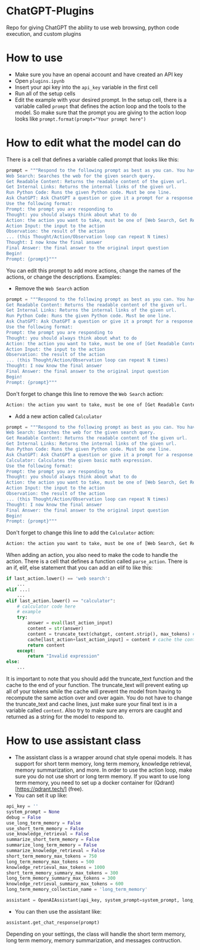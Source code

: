 # ChatGPT-Plugins
Repo for giving ChatGPT the ability to use web browsing, python code execution, and custom plugins

# How to use
- Make sure you have an openai account and have created an API key
- Open `plugins.ipynb`
- Insert your api key into the `api_key` variable in the first cell
- Run all of the setup cells
- Edit the example with your desired prompt. In the setup cell, there is a variable called `prompt` that defines the action loop and the tools to the model. So make sure that the prompt you are giving to the action loop looks like `prompt.format(prompt="Your prompt here")`

# How to edit what the model can do
There is a cell that defines a variable called prompt that looks like this:
```python
prompt = """Respond to the following prompt as best as you can. You have access to the following tools:
Web Search: Searches the web for the given search query.
Get Readable Content: Returns the readable content of the given url.
Get Internal Links: Returns the internal links of the given url.
Run Python Code: Runs the given Python code. Must be one line.
Ask ChatGPT: Ask ChatGPT a question or give it a prompt for a response.
Use the following format:
Prompt: the prompt you are responding to
Thought: you should always think about what to do
Action: the action you want to take, must be one of [Web Search, Get Readable Content, Get Internal Links, Run Python Code, Ask ChatGPT]
Action Input: the input to the action
Observation: the result of the action
... (this Thought/Action/Observation loop can repeat N times)
Thought: I now know the final answer
Final Answer: the final answer to the original input question
Begin!
Prompt: {prompt}"""
```
You can edit this prompt to add more actions, change the names of the actions, or change the descriptions.
Examples:
- Remove the `Web Search` action
```python
prompt = """Respond to the following prompt as best as you can. You have access to the following tools:
Get Readable Content: Returns the readable content of the given url.
Get Internal Links: Returns the internal links of the given url.
Run Python Code: Runs the given Python code. Must be one line.
Ask ChatGPT: Ask ChatGPT a question or give it a prompt for a response.
Use the following format:
Prompt: the prompt you are responding to
Thought: you should always think about what to do
Action: the action you want to take, must be one of [Get Readable Content, Get Internal Links, Run Python Code, Ask ChatGPT]
Action Input: the input to the action
Observation: the result of the action
... (this Thought/Action/Observation loop can repeat N times)
Thought: I now know the final answer
Final Answer: the final answer to the original input question
Begin!
Prompt: {prompt}"""
```
Don't forget to change this line to remove the `Web Search` action:
```python
Action: the action you want to take, must be one of [Get Readable Content, Get Internal Links, Run Python Code, Ask ChatGPT]
```
- Add a new action called `Calculator`
```python
prompt = """Respond to the following prompt as best as you can. You have access to the following tools:
Web Search: Searches the web for the given search query.
Get Readable Content: Returns the readable content of the given url.
Get Internal Links: Returns the internal links of the given url.
Run Python Code: Runs the given Python code. Must be one line.
Ask ChatGPT: Ask ChatGPT a question or give it a prompt for a response.
Calculator: Calculates the given basic math expression.
Use the following format:
Prompt: the prompt you are responding to
Thought: you should always think about what to do
Action: the action you want to take, must be one of [Web Search, Get Readable Content, Get Internal Links, Run Python Code, Ask ChatGPT, Calculator]
Action Input: the input to the action
Observation: the result of the action
... (this Thought/Action/Observation loop can repeat N times)
Thought: I now know the final answer
Final Answer: the final answer to the original input question
Begin!
Prompt: {prompt}"""
```
Don't forget to change this line to add the `Calculator` action:
```python
Action: the action you want to take, must be one of [Web Search, Get Readable Content, Get Internal Links, Run Python Code, Ask ChatGPT, Calculator]
```
When adding an action, you also need to make the code to handle the action. There is a cell that defines a function called `parse_action`. There is an if, elif, else statement that you can add an elif to like this:
```python
if last_action.lower() == 'web search':
    ...
elif ...:
    ...
elif last_action.lower() == "calculator":
    # calculator code here
    # example
    try:
        answer = eval(last_action_input)
        content = str(answer)
        content = truncate_text(chatgpt, content.strip(), max_tokens) # truncate the text to the max tokens
        cache[last_action+last_action_input] = content # cache the content
        return content
    except:
        return "Invalid expression"
else:
    ...
```
It is important to note that you should add the truncate_text function and the cache to the end of your function. The truncate_text will prevent eating up all of your tokens while the cache will prevent the model from having to recompute the same action over and over again. You do not have to change the truncate_text and cache lines, just make sure your final text is in a variable called `content`. Also try to make sure any errors are caught and returned as a string for the model to respond to.

# How to use assistant class
- The assistant class is a wrapper around chat style openai models. It has support for short term memory, long term memory, knowledge retrieval, memory summarization, and more. In order to use the action loop, make sure you do not use short or long term memory. If you want to use long term memory, you need to set up a docker container for (Qdrant)[https://qdrant.tech/] (free).
- You can set it up like:
```python
api_key = ''
system_prompt = None
debug = False
use_long_term_memory = False
use_short_term_memory = False
use_knowledge_retrieval = False
summarize_short_term_memory = False
summarize_long_term_memory = False
summarize_knowledge_retrieval = False
short_term_memory_max_tokens = 750
long_term_memory_max_tokens = 500
knowledge_retrieval_max_tokens = 1000
short_term_memory_summary_max_tokens = 300
long_term_memory_summary_max_tokens = 300
knowledge_retrieval_summary_max_tokens = 600
long_term_memory_collection_name = 'long_term_memory'

assistant = OpenAIAssistant(api_key, system_prompt=system_prompt, long_term_memory_collection_name=long_term_memory_collection_name, use_long_term_memory=use_long_term_memory, use_short_term_memory=use_short_term_memory, memory_manager=None, debug=debug, summarize_short_term_memory=summarize_short_term_memory, summarize_long_term_memory=summarize_long_term_memory, short_term_memory_max_tokens=short_term_memory_max_tokens, long_term_memory_max_tokens=long_term_memory_max_tokens, short_term_memory_summary_max_tokens=short_term_memory_summary_max_tokens, long_term_memory_summary_max_tokens=long_term_memory_summary_max_tokens, use_knowledge_retrieval=use_knowledge_retrieval, summarize_knowledge_retrieval=summarize_knowledge_retrieval, knowledge_retrieval_max_tokens=knowledge_retrieval_max_tokens, knowledge_retrieval_summary_max_tokens=knowledge_retrieval_summary_max_tokens)
```
- You can then use the assistant like:
```python
assistant.get_chat_response(prompt)
```
Depending on your settings, the class will handle the short term memory, long term memory, memory summarization, and messages contruction.
